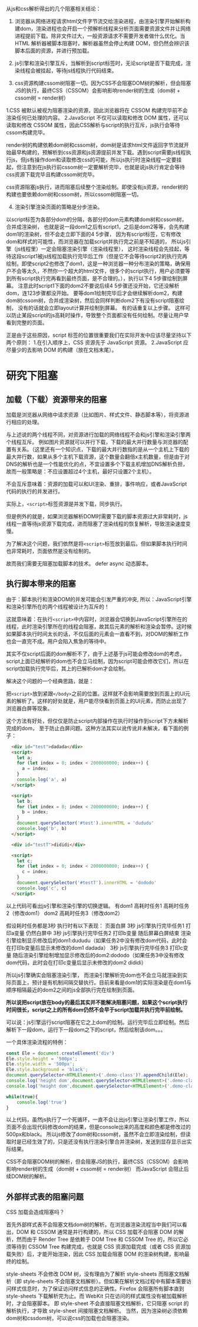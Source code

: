 
从js和css解析得出的几个阻塞相关结论：

1. 浏览器从网络进程请求html文件字节流交给渲染进程，由渲染引擎开始解析构建dom，渲染进程也会开启一个预解析线程来分析页面需要资源文件并让网络进程提前下载。除非文件过大，一般资源请求不需要开发者做什么优化。当 HTML 解析器被脚本阻塞时，解析器虽然会停止构建 DOM，但仍然会辨识该脚本后面的资源，并进行预加载。

2. js引擎和渲染引擎互斥，当解析到script标签时，无论script是否下载完成，渲染线程会被挂起，等待js线程执行代码结束。

3. css资源构建cssom树阻塞一切。因为CSS不会阻塞DOM树的解析，但会阻塞JS的执行，最终CSS（CSSOM）会影响影响render树的生成（dom树 + cssom树 = render树）

1.CSS 被默认被视为阻塞渲染的资源，因此浏览器将在 CSSOM 构建完毕前不会渲染任何已处理的内容。
2.JavaScript 不仅可以读取和修改 DOM 属性，还可以读取和修改 CSSOM 属性，因此CSS解析与script的执行互斥，js执行会等待cssom构建完毕。

render树的构建依赖dom树和cssom树，dom树是请求html文件返回字节流就开始最早构建的，预解析到css资源和js资源提前并发下载。遇到script需要js线程执行js，但js有操作dom和读取修改css的可能，所以js执行时渲染线程一定要挂起，但注意到在js执行前cssom树一定要解析完毕，也就是说js执行肯定会等待css资源下载完毕且构建cssom树完毕。

css资源阻塞js执行，进而阻塞后续整个渲染绘制。即使没有js资源，render树的构建也要依赖dom树和cssom树，所以cssom树阻塞一切。

4. 渲染引擎渲染页面的策略是分步渲染。

以script标签为各部分dom的分隔，各部分的dom元素构建dom树和cssom树，合并成渲染树，
也就是说一段dom1之后有script1，之后是dom2等等，会先构建dom1的渲染树，但不会走立即下面的4 5步骤，
因为有script标签，它有修改dom和样式的可能性，而浏览器在加载script并执行完之前是不知道的，
所以js引擎（js线程里）一定会阻塞渲染引擎（渲染线程里），
这时渲染线程会先挂起，等待这段script1被js线程加载执行完毕后工作（但是它不会等待script2的执行完再绘制，即使script2也修改了dom1，这是一种浏览器一种分布渲染的策略，确保用户不会等太久，不然你一个超大的html文件，很多个的script执行，用户必须要等到所有script执行完再看到最终页面，是不合理的。），执行以下4 5步骤绘制到屏幕。
注意此时script1下面的dom2不要说后续4 5步骤还没开始，它还没解析dom，连123步骤都没开始。
要等dom1绘制完毕后才会继续解析dom2，构建dom树cssom树，合并成渲染树，然后会同样判断dom2下有没有script阻塞绘制，
没有的话就会立即layout计算并绘制到屏幕。
有的话重复以上步骤。
这样可以防止某段script的js高耗时操作，导致整个页面都没有任何绘制。尽量让用户早看到完整的页面。



正是由于这些原因，script 标签的位置很重要我们在实际开发中应该尽量坚持以下两个原则：
1.在引入顺序上，CSS 资源先于 JavaScript 资源。
2.JavaScript 应尽量少的去影响 DOM 的构建（放在文档末尾）。

# 研究下阻塞

## 加载（下载）资源带来的阻塞

加载是浏览器从网络中请求资源（比如图片、样式文件、静态脚本等），将资源进行相应的处理。

与上述说的两个线程不同，对资源进行加载的网络线程不会和js引擎和渲染引擎两个线程互斥。
例如图片资源就可以并行下载，下载的最大并行数量与浏览器的配置有关系。（这里还有一个知识点，下载的最大并行数指的是从一个主机上下载的最大并行数，如果从多个主机下载资源，这个数量会翻倍x主机数量，但是由于对DNS的解析也是一个性能优化的点，不宜设置多个下载主机增加DNS解析负担，故而一般策略是：不应设置超过4个主机，最好只设置2个主机）。

不会互斥意味着：资源的加载可以和UI渲染、重排，事件响应，或者JavaScript代码的执行的并发进行。

实际上，`<script>`标签资源是并发下载，同步执行。

但是例外的就是，如果浏览器解析DOM时需要下载的脚本资源过大非常耗时，js线程一直等待js资源下载完成，进而阻塞了渲染线程的恢复解析，导致渲染速度变慢。

为了解决这个问题，我们依然是将`<script>`标签放到最后。但如果脚本执行时间也非常耗时，页面依然是没有绘制的。

故而我们需要无阻塞加载脚本的技术。 defer async 动态脚本。


## 执行脚本带来的阻塞

由于：脚本执行和渲染DOM的并发可能会引发严重的冲突, 所以：JavaScript引擎和渲染引擎所在的两个线程被设计为互斥的！

这就意味着：在执行`<script>`中内容时，浏览器会切换到JavaScript引擎所在的线程，此时渲染引擎所在的线程会阻塞，故其后元素的解析和渲染会暂停。这时候如果脚本执行时间太长的话，不仅后面的元素会一直看不到，对DOM的解析工作也会一直完不成。用户会陷入焦急的等待中。

其实不仅script后面的dom解析不了，由于上述基于js可能会修改dom的考虑，script上面已经解析的dom也不会立马绘制，因为script可能会修改它们，所以在script加载执行完毕后，其上的已解析dom才会绘制。

解决这个问题的一个经典思路，就是：

把`<script>`放到紧跟`</body>`之前的位置。这样就不会影响需要放到页面上的UI元素的解析了。这样的好处就是，用户能尽快看到页面上的UI元素，而防止出现了浏览器白屏等现象。

这个方法有好处，但仅仅是防止script内部操作在执行时操作到script下方未解析完成的dom，
至于防止白屏问题。这种方法其实以讹传讹并未解决，看下面的例子：

```html
  <div id="test">dadada</div>
  <script>
    let a;
    for (let index = 0; index < 2000000000; index++) {
      a = index;
    }
    console.log('a', a)
  </script>

  <script>
    let b;
    for (let index = 0; index < 2000000000; index++) {
      b = index;
    }
    document.querySelector('#test').innerHTML = 'dududu'
    console.log('b', b)
  </script>

  <div id="testT">dididi</div>

  <script>
    let c;
    for (let index = 0; index < 2000000000; index++) {
      c = index;
    }
    document.querySelector('#testT').innerHTML = 'dododo'
    console.log('c', c)
  </script>
```

以上代码可看出js引擎和渲染引擎的切换逻辑。
有dom1 高耗时任务1 高耗时任务2（修改dom1） dom2 高耗时任务3（修改dom2）

假设耗时任务都是3秒
执行时有以下表现：
页面白屏
3秒 js引擎执行完毕任务1 打印a变量 仍然白屏中
3秒 js引擎执行完毕任务2 打印b变量 随后屏幕白屏结束 渲染引擎绘制显示修改后的dom1:dududu（如果任务2中没有修改dom代码，此时会在打印b变量后显示未修改的dom1 dadada）
3秒 js引擎执行完毕任务3 打印c变量 随后渲染引擎绘制增加显示修改后的dom2:dododo（如果任务3中没有修改dom代码，此时会在打印c变量后显示未修改的dom2 dididi）

所以js引擎确实会阻塞渲染引擎，
而渲染引擎解析完dom也不会立马就渲染到实际页面上，预计是有机制间隔交替执行。目前来看是dom1的实际渲染是在dom1与顺序相隔最近的dom2之间的js全部执行完在绘制到页面。

**所以说把script放在body的最后其实并不能解决阻塞问题，如果这个script执行时间很长，script之上的所有dom仍然不会早于script加载并执行完毕前绘制。**

可以说：js引擎运行script阻塞在它之上dom的绘制。运行完毕后立即绘制。然后解析下一段dom，运行下一段dom之下的script，然后绘制该dom。。。


一个具体渲染流程的特例：

```js
const Ele = document.createElement('div')
Ele.style.height = '500px';
Ele.style.width = '500px';
Ele.style.background = 'black';
document.querySelector<HTMLElement>('.demo-class')?.appendChild(Ele);
console.log('height dom',document.querySelector<HTMLElement>('.demo-class')?.offsetHeight)
console.log('height dom',document.querySelector<HTMLElement>('.demo-class div')?.style.background)

while(true){
    console.log('true')
}
```

以上代码，虽然js执行了一个死循环，一直不会让出js引擎让渲染引擎工作，所以页面不会出现代码修改dom的结果，但是console出来的高度和颜色都是修改过的500px和black。
所以js修改了dom树和cssom树，虽然不会立即渲染绘制，但读取时是已经生效了的，只是还没有执行渲染引擎合并渲染树，发送到显存显示出实际结果。

CSS不会阻塞DOM树的解析，但会阻塞JS的执行，最终CSS（CSSOM）会影响影响render树的生成（dom树 + cssom树 = render树）
而JavaScript 会阻止后续DOM树的解析。

## 外部样式表的阻塞问题
CSS 加载会造成阻塞吗？

首先外部样式表不会阻塞文档dom树的解析。在浏览器渲染流程当中我们可以看出，DOM 和 CSSOM 通常是并行构建的，所以 CSS 加载不会阻塞 DOM 的解析，然而由于 Render Tree 是依赖于 DOM Tree 和 CSSOM Tree 的，所以它必须等待到 CSSOM Tree 构建完成，也就是 CSS 资源加载完成（或者 CSS 资源加载失败）后，才能开始渲染，因此 CSS 加载会阻塞 DOM 的渲染树构建，影响最终的绘制。

style-sheets 不会修改 DOM 树，没有理由为了解析 style-sheets 而阻塞文档解析（即 style-sheets 不会阻塞文档解析）。但如果在解析文档过程中有脚本需要访问样式信息时，为了保证访问样式信息的正确性。Firefox 会阻塞所有脚本直到 style-sheets 下载解析完为止。而 WebKit 只在访问的样式属性没有被加载解析时，才会阻塞脚本。
即 style-sheet 不会直接阻塞文档解析，它只阻塞 script 的解析执行，才导致 style-sheet 间接阻塞文档解析。
当然，因为渲染树必须依赖dom树和cssdom树，可以说css的加载也会阻塞渲染。





